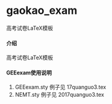 # gaokao_exam
高考试卷LaTeX模板

#### 介绍
高考试卷LaTeX模板

#### GEEexam使用说明

1. GEEexam.sty 例子见 17quanguo3.tex
2. NEMT.sty 例子见 2017quanguo3.tex

